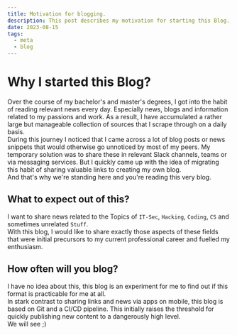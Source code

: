 ```yaml
---
title: Motivation for blogging.
description: This post describes my motivation for starting this Blog.
date: 2023-08-15
tags:
  - meta
  - blog
---
```


# Why I started this Blog?

Over the course of my bachelor's and master's degrees, I got into the habit of reading relevant news every day.
Especially news, blogs and information related to my passions and work.
As a result, I have accumulated a rather large but manageable collection of sources that I scrape through on a daily basis.  
During this journey I noticed that I came across a lot of blog posts or news snippets that would otherwise go unnoticed by most of my peers.
My temporary solution was to share these in relevant Slack channels, teams or via messaging services.
But I quickly came up with the idea of migrating this habit of sharing valuable links to creating my own blog.  
And that's why we're standing here and you're reading this very blog.

## What to expect out of this?
I want to share news related to the Topics of `IT-Sec`, `Hacking`, `Coding`, `CS` and sometimes unrelated `Stuff`.  
With this blog, I would like to share exactly those aspects of these fields that were initial precursors to my current professional career and fuelled my enthusiasm.

## How often will you blog?
I have no idea about this, this blog is an experiment for me to find out if this format is practicable for me at all.  
In stark contrast to sharing links and news via apps on mobile, this blog is based on Git and a CI/CD pipeline.
This initially raises the threshold for quickly publishing new content to a dangerously high level.  
We will see ;)
